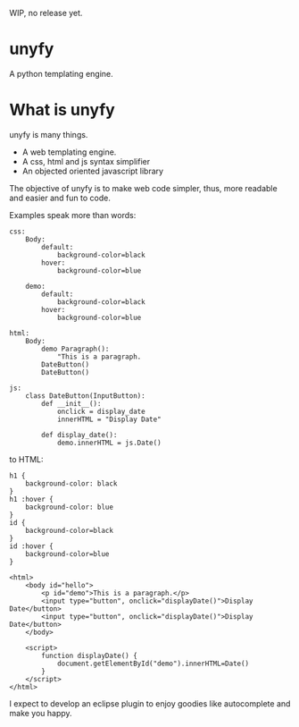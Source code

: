 WIP, no release yet.

unyfy
=======

A python templating engine.

What is unyfy
=======

unyfy is many things.
* A web templating engine.
* A css, html and js syntax simplifier
* An objected oriented javascript library  

The objective of unyfy is to make web code simpler, thus, more readable and easier and fun to code.

Examples speak more than words:

    css:
        Body:
            default:
                background-color=black
            hover:
                background-color=blue
        
        demo:
            default:
                background-color=black
            hover:
                background-color=blue
    
    html:
        Body:
            demo Paragraph():
                "This is a paragraph.
            DateButton()
            DateButton()
    
    js:
        class DateButton(InputButton):
            def __init__():
                onclick = display_date
                innerHTML = "Display Date"
            
            def display_date():
                demo.innerHTML = js.Date()
                
to HTML:

    h1 {
        background-color: black
    }
    h1 :hover {
        background-color: blue
    }
    id {
        background-color=black
    }
    id :hover {
        background-color=blue
    }
    
    <html>
        <body id="hello">
            <p id="demo">This is a paragraph.</p>
            <input type="button", onclick="displayDate()">Display Date</button>
            <input type="button", onclick="displayDate()">Display Date</button>
        </body>
    
        <script>
            function displayDate() {
                document.getElementById("demo").innerHTML=Date()
            }
        </script>
    </html>

I expect to develop an eclipse plugin to enjoy goodies like autocomplete and make you happy.
